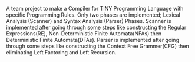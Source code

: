 A team project to make a Compiler for TINY Programming Language with specific Programming Rules.
Only two phases are implemented; Lexical Analysis (Scanner) and Syntax Analysis (Parser) Phases.
Scanner is implemented after going through some steps like constructing the Regular Expressions(RE), Non-Deterministic Finite Automata(NFAs) then Deterministic Finite Automata(DFAs).
Parser is implemented after going through some steps like constructing the Context Free Grammer(CFG) then eliminating Left Factoring and Left Recursion.
